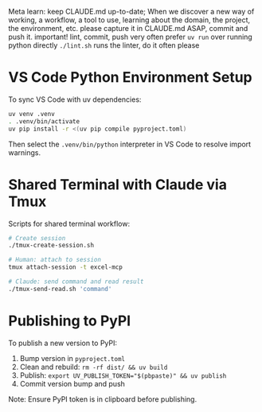 Meta learn: keep CLAUDE.md up-to-date; When we discover a new way of working, a workflow, a tool to use, learning about the domain, the project, the environment, etc. please capture it in CLAUDE.md ASAP, commit and push it.
important! lint, commit, push very often
prefer `uv run` over running python directly
`./lint.sh` runs the linter, do it often please

# VS Code Python Environment Setup

To sync VS Code with uv dependencies:

```bash
uv venv .venv
. .venv/bin/activate
uv pip install -r <(uv pip compile pyproject.toml)
```

Then select the `.venv/bin/python` interpreter in VS Code to resolve import warnings.

# Shared Terminal with Claude via Tmux

Scripts for shared terminal workflow:

```bash
# Create session
./tmux-create-session.sh

# Human: attach to session
tmux attach-session -t excel-mcp

# Claude: send command and read result
./tmux-send-read.sh 'command'
```

# Publishing to PyPI

To publish a new version to PyPI:

1. Bump version in `pyproject.toml`
2. Clean and rebuild: `rm -rf dist/ && uv build`
3. Publish: `export UV_PUBLISH_TOKEN="$(pbpaste)" && uv publish`
4. Commit version bump and push

Note: Ensure PyPI token is in clipboard before publishing.
